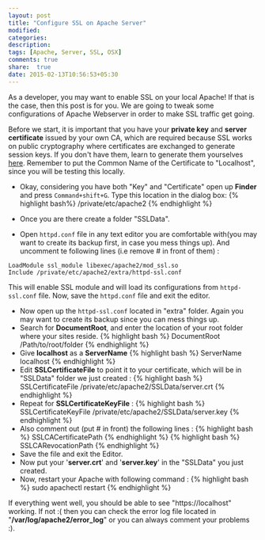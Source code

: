 ```yaml
---
layout: post
title: "Configure SSL on Apache Server"
modified:
categories: 
description:
tags: [Apache, Server, SSL, OSX]
comments: true
share:	true
date: 2015-02-13T10:56:53+05:30
---
```

As a developer, you may want to enable SSL on your local Apache! If that is the case, then this post is for you. We are going to tweak some configurations of Apache Webserver in order to make SSL traffic get going.

Before we start, it is important that you have your **private key** and **server certificate** issued by your own CA, which are required because SSL works on public cryptography where certificates are exchanged to generate session keys. If you don't have them, learn to generate them yourselves [here]({{site.url}}/creating-ca-and-self-signed-certificates). Remember to put the Common Name of the Certificate to "Localhost", since you will be testing this locally.

* Okay, considering you have both "Key" and "Certificate" open up **Finder** and press `Command+shift+G`. Type this location in the dialog box: 
{% highlight bash%}
/private/etc/apache2
{% endhighlight %}

* Once you are there create a folder "SSLData". 

* Open `httpd.conf` file in any text editor you are comfortable with(you may want to create its backup first, in case you mess things up). And uncomment te following lines (i.e remove # in front of them) : 

```
LoadModule ssl_module libexec/apache2/mod_ssl.so
Include /private/etc/apache2/extra/httpd-ssl.conf
```
		
This will enable SSL module and will load its configurations from `httpd-ssl.conf` file. Now, save the `httpd.conf` file and exit the editor.

* Now open up the `httpd-ssl.conf` located in "extra" folder. Again you may want to create its backup since you can mess things up. 
* Search for **DocumentRoot**, and enter the location of your root folder where your sites reside.
{% highlight bash %}
DocumentRoot /Path/to/root/folder
{% endhighlight %}
* Give **localhost** as a **ServerName**
{% highlight bash %}
ServerName localhost
{% endhighlight %}
* Edit **SSLCertificateFile** to point it to your certificate, which will be in "SSLData" folder we just created :
{% highlight bash %}
SSLCertificateFile /private/etc/apache2/SSLData/server.crt
{% endhighlight %}
* Repeat for **SSLCertificateKeyFile** :
{% highlight bash %}
SSLCertificateKeyFile /private/etc/apache2/SSLData/server.key
{% endhighlight %}
* Also comment out (put # in front) the following lines :
{% highlight bash %}
SSLCACertificatePath
{% endhighlight %}
{% highlight bash %}
SSLCARevocationPath
{% endhighlight %}
* Save the file and exit the Editor.
* Now put your '**server.crt**' and '**server.key**' in the "SSLData" you just created.
* Now, restart your Apache with following command :
{% highlight bash %}
sudo apachectl restart
{% endhighlight %}

If everything went well, you should be able to see "https://localhost" working. If not :( then you can check the error log file located in "**/var/log/apache2/error_log**" or you can always comment your problems :).
 
